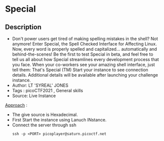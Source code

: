 # Special
## Description
- Don't power users get tired of making spelling mistakes in the shell? Not anymore! Enter Special, the Spell Checked Interface for Affecting Linux. Now, every word is properly spelled and capitalized... automatically and behind-the-scenes! Be the first to test Special in beta, and feel free to tell us all about how Special streamlines every development process that you face. When your co-workers see your amazing shell interface, just tell them: That's Special (TM)
Start your instance to see connection details.
Additional details will be available after launching your challenge instance.
- Author: LT 'SYREAL' JONES
- Tags  : picoCTF2021 , General skills
- Source: Live Instance

<ins>Approach</ins> :
- The give source is Hexadecimal.
- First Start the instance using Lanuch INstance.
- Connect the server through ssh
  ```
  ssh -p <PORT> picoplayer@saturn.picoctf.net
  ```
  

